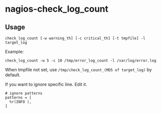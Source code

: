 # nagios-check\_log\_count

## Usage

```
check_log_count [-w warning_th] [-c critical_th] [-t tmpfile] -l target_log
```

Example:

```
check_log_count -w 5 -c 10 /tmp/error_log_count -l /var/log/error.log
```

When tmpfile not set, use `/tmp/check_log_count_(MD5 of target_log)` by default.

If you want to ignore specific line. Edit it.

```
# ignore patterns
patterns = [
  %r(INFO ),
]
```

